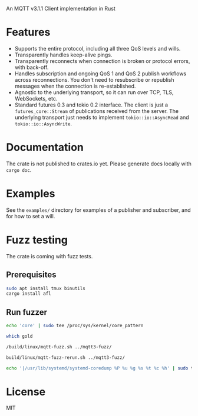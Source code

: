 An MQTT v3.1.1 Client implementation in Rust


# Features

- Supports the entire protocol, including all three QoS levels and wills.
- Transparently handles keep-alive pings.
- Transparently reconnects when connection is broken or protocol errors, with back-off.
- Handles subscription and ongoing QoS 1 and QoS 2 publish workflows across reconnections. You don't need to resubscribe or republish messages when the connection is re-established.
- Agnostic to the underlying transport, so it can run over TCP, TLS, WebSockets, etc.
- Standard futures 0.3 and tokio 0.2 interface. The client is just a `futures_core::Stream` of publications received from the server. The underlying transport just needs to implement `tokio::io::AsyncRead` and `tokio::io::AsyncWrite`.


# Documentation

The crate is not published to crates.io yet. Please generate docs locally with `cargo doc`.


# Examples

See the `examples/` directory for examples of a publisher and subscriber, and for how to set a will.

# Fuzz testing

The crate is coming with fuzz tests. 

## Prerequisites

```bash
sudo apt install tmux binutils
cargo install afl
```

## Run fuzzer

```bash
echo 'core' | sudo tee /proc/sys/kernel/core_pattern

which gold

/build/linux/mqtt-fuzz.sh ../mqtt3-fuzz/

build/linux/mqtt-fuzz-rerun.sh ../mqtt3-fuzz/

echo '|/usr/lib/systemd/systemd-coredump %P %u %g %s %t %c %h' | sudo tee /proc/sys/kernel/core_pattern
```

# License

MIT
